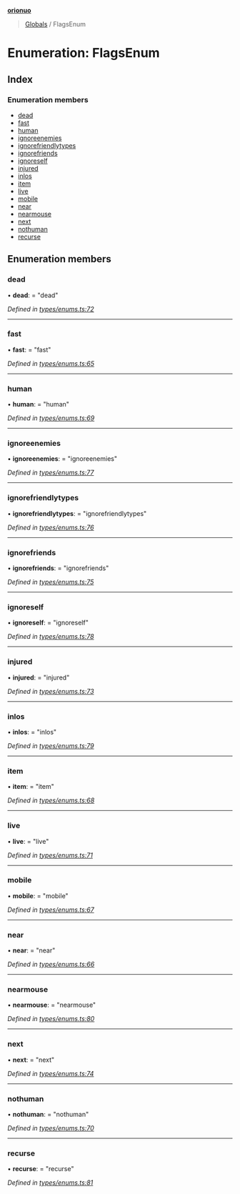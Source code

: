 **[orionuo](../README.md)**

> [Globals](../globals.md) / FlagsEnum

# Enumeration: FlagsEnum

## Index

### Enumeration members

* [dead](flagsenum.md#dead)
* [fast](flagsenum.md#fast)
* [human](flagsenum.md#human)
* [ignoreenemies](flagsenum.md#ignoreenemies)
* [ignorefriendlytypes](flagsenum.md#ignorefriendlytypes)
* [ignorefriends](flagsenum.md#ignorefriends)
* [ignoreself](flagsenum.md#ignoreself)
* [injured](flagsenum.md#injured)
* [inlos](flagsenum.md#inlos)
* [item](flagsenum.md#item)
* [live](flagsenum.md#live)
* [mobile](flagsenum.md#mobile)
* [near](flagsenum.md#near)
* [nearmouse](flagsenum.md#nearmouse)
* [next](flagsenum.md#next)
* [nothuman](flagsenum.md#nothuman)
* [recurse](flagsenum.md#recurse)

## Enumeration members

### dead

•  **dead**:  = "dead"

*Defined in [types/enums.ts:72](https://github.com/msviha/orionuo/blob/d630079/src/types/enums.ts#L72)*

___

### fast

•  **fast**:  = "fast"

*Defined in [types/enums.ts:65](https://github.com/msviha/orionuo/blob/d630079/src/types/enums.ts#L65)*

___

### human

•  **human**:  = "human"

*Defined in [types/enums.ts:69](https://github.com/msviha/orionuo/blob/d630079/src/types/enums.ts#L69)*

___

### ignoreenemies

•  **ignoreenemies**:  = "ignoreenemies"

*Defined in [types/enums.ts:77](https://github.com/msviha/orionuo/blob/d630079/src/types/enums.ts#L77)*

___

### ignorefriendlytypes

•  **ignorefriendlytypes**:  = "ignorefriendlytypes"

*Defined in [types/enums.ts:76](https://github.com/msviha/orionuo/blob/d630079/src/types/enums.ts#L76)*

___

### ignorefriends

•  **ignorefriends**:  = "ignorefriends"

*Defined in [types/enums.ts:75](https://github.com/msviha/orionuo/blob/d630079/src/types/enums.ts#L75)*

___

### ignoreself

•  **ignoreself**:  = "ignoreself"

*Defined in [types/enums.ts:78](https://github.com/msviha/orionuo/blob/d630079/src/types/enums.ts#L78)*

___

### injured

•  **injured**:  = "injured"

*Defined in [types/enums.ts:73](https://github.com/msviha/orionuo/blob/d630079/src/types/enums.ts#L73)*

___

### inlos

•  **inlos**:  = "inlos"

*Defined in [types/enums.ts:79](https://github.com/msviha/orionuo/blob/d630079/src/types/enums.ts#L79)*

___

### item

•  **item**:  = "item"

*Defined in [types/enums.ts:68](https://github.com/msviha/orionuo/blob/d630079/src/types/enums.ts#L68)*

___

### live

•  **live**:  = "live"

*Defined in [types/enums.ts:71](https://github.com/msviha/orionuo/blob/d630079/src/types/enums.ts#L71)*

___

### mobile

•  **mobile**:  = "mobile"

*Defined in [types/enums.ts:67](https://github.com/msviha/orionuo/blob/d630079/src/types/enums.ts#L67)*

___

### near

•  **near**:  = "near"

*Defined in [types/enums.ts:66](https://github.com/msviha/orionuo/blob/d630079/src/types/enums.ts#L66)*

___

### nearmouse

•  **nearmouse**:  = "nearmouse"

*Defined in [types/enums.ts:80](https://github.com/msviha/orionuo/blob/d630079/src/types/enums.ts#L80)*

___

### next

•  **next**:  = "next"

*Defined in [types/enums.ts:74](https://github.com/msviha/orionuo/blob/d630079/src/types/enums.ts#L74)*

___

### nothuman

•  **nothuman**:  = "nothuman"

*Defined in [types/enums.ts:70](https://github.com/msviha/orionuo/blob/d630079/src/types/enums.ts#L70)*

___

### recurse

•  **recurse**:  = "recurse"

*Defined in [types/enums.ts:81](https://github.com/msviha/orionuo/blob/d630079/src/types/enums.ts#L81)*
